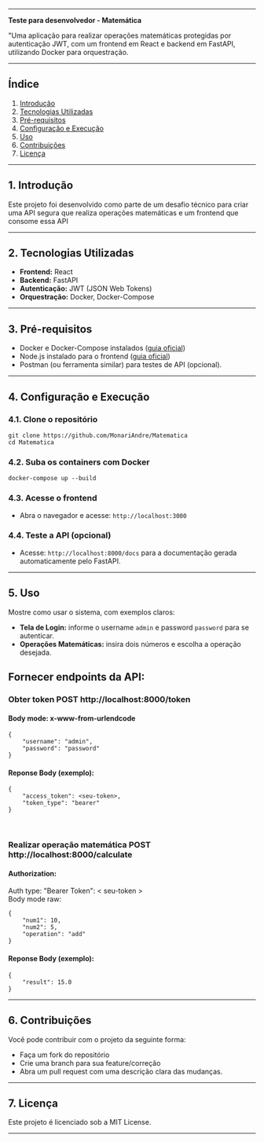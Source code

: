 * * *

**Teste para desenvolvedor - Matemática**

"Uma aplicação para realizar operações matemáticas protegidas por autenticação JWT, com um frontend em React e backend em FastAPI, utilizando Docker para orquestração.

* * *

## **Índice**

1. [Introdução](#introdu%C3%A7%C3%A3o)
2. [Tecnologias Utilizadas](#tecnologias-utilizadas)
3. [Pré-requisitos](#pr%C3%A9-requisitos)
4. [Configuração e Execução](#configura%C3%A7%C3%A3o-e-execu%C3%A7%C3%A3o)
5. [Uso](#uso)
6. [Contribuições](#contribui%C3%A7%C3%B5es)
7. [Licença](#licen%C3%A7a)

* * *

## **1. Introdução**

Este projeto foi desenvolvido como parte de um desafio técnico para criar uma API segura que realiza operações matemáticas e um frontend que consome essa API

* * *

## **2. Tecnologias Utilizadas**

* **Frontend:** React
* **Backend:** FastAPI
* **Autenticação:** JWT (JSON Web Tokens)
* **Orquestração:** Docker, Docker-Compose

* * *

## **3. Pré-requisitos**

* Docker e Docker-Compose instalados ([guia oficial](https://docs.docker.com/get-docker/))
* Node.js instalado para o frontend ([guia oficial](https://nodejs.org/))
* Postman (ou ferramenta similar) para testes de API (opcional).

* * *

## **4. Configuração e Execução**

### **4.1. Clone o repositório**

    git clone https://github.com/MonariAndre/Matematica
    cd Matematica

### **4.2. Suba os containers com Docker**

    docker-compose up --build

### **4.3. Acesse o frontend**

* Abra o navegador e acesse: `http://localhost:3000`

### **4.4. Teste a API (opcional)**

* Acesse: `http://localhost:8000/docs` para a documentação gerada automaticamente pelo FastAPI.

* * *

## **5. Uso**

Mostre como usar o sistema, com exemplos claros:

* **Tela de Login:** informe o username `admin` e password `password` para se autenticar.
* **Operações Matemáticas:** insira dois números e escolha a operação desejada.

## Fornecer endpoints da API: 
    
### Obter token POST http://localhost:8000/token

#### Body mode: x-www-from-urlendcode

    { 
        "username": "admin", 
        "password": "password" 
    }

#### Reponse Body (exemplo):   

    {
        "access_token": <seu-token>,    
        "token_type": "bearer"
    }
   
### Realizar operação matemática POST http://localhost:8000/calculate 
#### Authorization: 
Auth type: "Bearer Token": < seu-token > <br/>
Body mode raw:

    {
        "num1": 10, 
        "num2": 5, 
        "operation": "add" 
    }

#### Reponse Body (exemplo):

    {
        "result": 15.0   
    }

* * *

## **6. Contribuições**

Você pode contribuir com o projeto da seguinte forma:

* Faça um fork do repositório
* Crie uma branch para sua feature/correção
* Abra um pull request com uma descrição clara das mudanças.

* * *

## **7. Licença**

Este projeto é licenciado sob a MIT License.

* * *